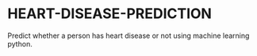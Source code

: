 # HEART-DISEASE-PREDICTION
Predict whether a person has heart disease or not using machine learning python.
